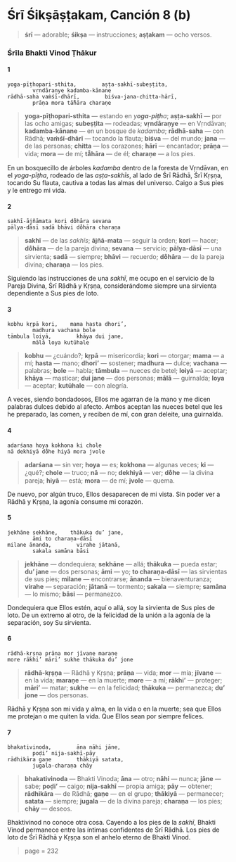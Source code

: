# Śrī Śikṣāṣṭakam, Canción 8 (b)

> **śrī** — adorable; **śikṣa** — instrucciones; **aṣṭakam** — ocho versos.

### Śrīla Bhakti Vinod Ṭhākur

#### 1

    yoga-pīṭhopari-sthita,        aṣṭa-sakhī-subeṣṭita,
            vṛndāraṇye kadamba-kānane
    rādhā-saha vaṁśī-dhārī,        biśva-jana-chitta-hārī,
            prāṇa mora tā̐hāra charaṇe

> **yoga-pīṭhopari-sthita** — estando en *y**oga**-**piṭh**a*; **aṣṭa-sakhī** — por las ocho amigas; **subeṣṭita** — rodeadas; **vṛndāraṇye** — en Vṛndāvan; **kadamba-kānane** — en un bosque de *kadamba*; **rādhā-saha** — con Rādhā; **vaṁśī-dhārī** — tocando la flauta; **biśva** — del mundo; **jana** — de las personas; **chitta** — los corazones; **hārī** — encantador; **prāṇa** — vida; **mora** — de mí; **tā̐hāra** — de él; **charaṇe** — a los pies.

En un bosquecillo de árboles *kadamba* dentro de la foresta de Vṛndāvan, en el *yoga-pīṭha*, rodeado de las *aṣṭa-sakhīs*, al lado de Śrī Rādhā, Śrī Kṛṣṇa, tocando Su flauta, cautiva a todas las almas del universo. Caigo a Sus pies y le entrego mi vida.

#### 2

    sakhī-ājñāmata kori do̐hāra sevana
    pālya-dāsī sadā bhāvi do̐hāra charaṇa

> **sakhī** — de las *sakhīs*; **ājñā-mata** — seguir la orden; **kori** — hacer; **do̐hāra** — de la pareja divina; **sevana** — servicio; **pālya-dāsī** — una sirvienta; **sadā** — siempre; **bhāvi** — recuerdo; **do̐hāra** — de la pareja divina; **charaṇa** — los pies.

Siguiendo las instrucciones de una *sakhī*, me ocupo en el servicio de la Pareja Divina, Śrī Rādhā y Kṛṣṇa, considerándome siempre una sirvienta dependiente a Sus pies de loto.

#### 3

    kobhu kṛpā kori,    mama hasta dhori’,
            madhura vachana bole
    tāmbula loiyā,        khāya dui jane,
            mālā loya kutūhale

> **kobhu** — ¿cuándo?; **kṛpā** — misericordia; **kori** — otorgar; **mama** — a mí; **hasta** — mano; **dhori’** — sostener; **madhura** — dulce; **vachana** — palabras; **bole** — habla; **tāmbula** — nueces de betel; **loiyā** — aceptar; **khāya** — masticar; **dui jane** — dos personas; **mālā** — guirnalda; **loya** — aceptar; **kutūhale** — con alegría.

A veces, siendo bondadosos, Ellos me agarran de la mano y me dicen palabras dulces debido al afecto. Ambos aceptan las nueces betel que les he preparado, las comen, y reciben de mí, con gran deleite, una guirnalda.

#### 4

    adarśana hoya kokhona ki chole
    nā dekhiyā do̐he hiyā mora jvole

> **adarśana** — sin ver; **hoya** — es; **kokhona** — algunas veces; **ki** — ¿qué?; **chole** — truco; **nā** — no; **dekhiyā** — ver; **do̐he** — la divina pareja; **hiyā** — está; **mora** — de mí; **jvole** — quema.

De nuevo, por algún truco, Ellos desaparecen de mi vista. Sin poder ver a Rādhā y Kṛṣṇa, la agonía consume mi corazón.

#### 5

    jekhāne sekhāne,    thākuka du’ jane,
            āmi to charaṇa-dāsī
    milane ānanda,        virahe jātanā,
            sakala samāna bāsi

> **jekhāne** — dondequiera; **sekhāne** — allá; **thākuka** — pueda estar; **du’ jane** — dos personas; **āmi** — yo; **to charaṇa-dāsī** — las sirvientas de sus pies; **milane** — encontrarse; **ānanda** — bienaventuranza; **virahe** — separación; **jātanā** — tormento; **sakala** — siempre; **samāna** — lo mismo; **bāsi** — permanezco.

Dondequiera que Ellos estén, aquí o allá, soy la sirvienta de Sus pies de loto. De un extremo al otro, de la felicidad de la unión a la agonía de la separación, soy Su sirvienta.

#### 6

    rādhā-kṛṣṇa prāṇa mor jīvane maraṇe
    more rākhi’ māri’ sukhe thākuka du’ jone

> **rādhā-kṛṣṇa** — Rādhā y Kṛṣṇa; **prāṇa** — vida; **mor** — mía; **jīvane** — en la vida; **maraṇe** — en la muerte; **more** — a mí; **rākhi’** — proteger; **māri’** — matar; **sukhe** — en la felicidad; **thākuka** — permanezca; **du’ jone** — dos personas.

Rādhā y Kṛṣṇa son mi vida y alma, en la vida o en la muerte; sea que Ellos me protejan o me quiten la vida. Que Ellos sean por siempre felices.

#### 7

    bhakativinoda,        āna nāhi jāne,
            poḍi’ nija-sakhī-pāy
    rādhikāra gaṇe        thākiyā satata,
            jugala-charaṇa chāy

> **bhakativinoda** — Bhakti Vinoda; **āna** — otro; **nāhi** — nunca; **jāne** — sabe; **poḍi’** — caigo; **nija-sakhī** — propia amiga; **pāy** — obtener; **rādhikāra** — de Rādhā; **gaṇe** — en el grupo; **thākiyā** — permanecer; **satata** — siempre; **jugala** — de la divina pareja; **charaṇa** — los pies; **chāy** — deseos.

Bhaktivinod no conoce otra cosa. Cayendo a los pies de la *sakhī*, Bhakti Vinod permanece entre las íntimas confidentes de Śrī Rādhā. Los pies de loto de Śrī Rādhā y Kṛṣṇa son el anhelo eterno de Bhakti Vinod.


> page = 232
